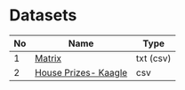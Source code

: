 # Datasets



No | Name | Type
------------ | ------------- |------------
1 | [Matrix](#) | txt (csv)
2 | [House Prizes- Kaagle](#) | csv
